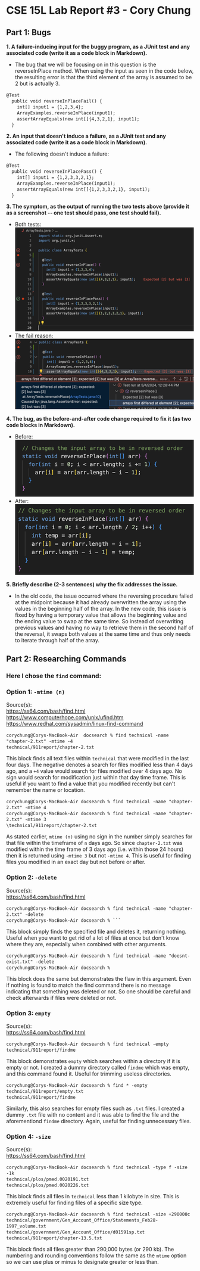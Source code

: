 # CSE 15L Lab Report #3 - Cory Chung

## Part 1: Bugs

**1. A failure-inducing input for the buggy program, as a JUnit test and any associated code (write it as a code block in Markdown).**

- The bug that we will be focusing on in this question is the reverseInPlace method. When using the input as seen in the code below, the resulting error is that the third element of the array is assumed to be 2 but is actually 3.
```
@Test
  public void reverseInPlaceFail() {
    int[] input1 = {1,2,3,4};
    ArrayExamples.reverseInPlace(input1);
    assertArrayEquals(new int[]{4,3,2,1}, input1);
  }
```

**2. An input that doesn't induce a failure, as a JUnit test and any associated code (write it as a code block in Markdown).**

- The following doesn't induce a failure:
```
@Test
  public void reverseInPlacePass() {
    int[] input1 = {1,2,3,3,2,1};
    ArrayExamples.reverseInPlace(input1);
    assertArrayEquals(new int[]{1,2,3,3,2,1}, input1);
  }
```

**3. The symptom, as the output of running the two tests above (provide it as a screenshot -- one test should pass, one test should fail).**

- Both tests:
![Image](ss1.png)
- The fail reason:
![Image](ss2.png)


**4. The bug, as the before-and-after code change required to fix it (as two code blocks in Markdown).**

- Before:
![Image](ss4.png)
- After:
![Image](ss3.png)


**5. Briefly describe (2-3 sentences) why the fix addresses the issue.**

- In the old code, the issue occurred where the reversing procedure failed at the midpoint because it had already overwritten the array using the values in the beginning half of the array. In the new code, this issue is fixed by having a temporary value that allows the beginning value and the ending value to swap at the same time. So instead of overwriting previous values and having no way to retrieve them in the second half of the reversal, it swaps both values at the same time and thus only needs to iterate through half of the array.

## Part 2: Researching Commands 

### Here I chose the `find` command: ###
### Option 1: `-mtime (n)` ###
Source(s):  
https://ss64.com/bash/find.html  
https://www.computerhope.com/unix/ufind.htm  
https://www.redhat.com/sysadmin/linux-find-command

```
corychung@Corys-MacBook-Air  docsearch % find technical -name "chapter-2.txt" -mtime -4
technical/911report/chapter-2.txt
```
This block finds all text files within `technical` that were modified in the last four days. The negative denotes a search for files modified less than 4 days ago, and a `+4` value would search for files modified over 4 days ago. No sign would search for modification just within that day time frame. This is useful if you want to find a value that you modified recently but can't remember the name or location.
```
corychung@Corys-MacBook-Air docsearch % find technical -name "chapter-2.txt" -mtime 4
corychung@Corys-MacBook-Air docsearch % find technical -name "chapter-2.txt" -mtime 3 
\technical/911report/chapter-2.txt
```
As stated earlier, `mtime (n)` using no sign in the number simply searches for that file within the timeframe of `n` days ago. So since `chapter-2.txt` was modified within the time frame of 3 days ago (i.e. within those 24 hours) then it is returned using `-mtime 3` but not `-mtime 4`. This is useful for finding files you modified in an exact day but not before or after.
### Option 2: `-delete` ###
Source(s):  
https://ss64.com/bash/find.html  
```
corychung@Corys-MacBook-Air docsearch % find technical -name "chapter-2.txt" -delete
corychung@Corys-MacBook-Air docsearch % ```
```
This block simply finds the specified file and deletes it, returning nothing. Useful when you want to get rid of a lot of files at once but don't know where they are, especially when combined with other arguments.
```
corychung@Corys-MacBook-Air docsearch % find technical -name "doesnt-exist.txt" -delete
corychung@Corys-MacBook-Air docsearch %
```
This block does the same but demonstrates the flaw in this argument. Even if nothing is found to match the find command there is no message indicating that something was deleted or not. So one should be careful and check afterwards if files were deleted or not.
### Option 3: `empty` ###
Source(s):  
https://ss64.com/bash/find.html  
```
corychung@Corys-MacBook-Air docsearch % find technical -empty 
technical/911report/findme
```
This block demonstrates `empty` which searches within a directory if it is empty or not. I created a dummy directory called `findme` which was empty, and this command found it. Useful for trimming useless directories.
```
corychung@Corys-MacBook-Air docsearch % find * -empty
technical/911report/empty.txt
technical/911report/findme
```
Similarly, this also searches for empty files such as `.txt` files. I created a dummy `.txt` file with no content and it was able to find the file and the aforementiond `findme` directory. Again, useful for finding unnecessary files.
### Option 4: `-size` ###
Source(s):  
https://ss64.com/bash/find.html  
```
corychung@Corys-MacBook-Air docsearch % find technical -type f -size -1k  
technical/plos/pmed.0020191.txt
technical/plos/pmed.0020226.txt
```
This block finds all files in `technical` less than 1 kilobyte in size. This is extremely useful for finding files of a specific size type.
```
corychung@Corys-MacBook-Air docsearch % find technical -size +290000c
technical/government/Gen_Account_Office/Statements_Feb28-1997_volume.txt
technical/government/Gen_Account_Office/d01591sp.txt
technical/911report/chapter-13.5.txt
```
This block finds all files greater than 290,000 bytes (or 290 kb). The numbering and rounding conventions follow the same as the `mtime` option so we can use plus or minus to designate greater or less than.